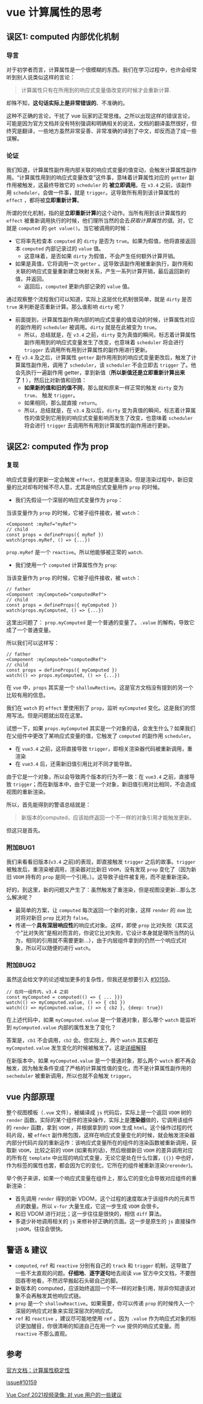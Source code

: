 # vue 计算属性的思考

## 误区1: computed 内部优化机制

### 导言

对于初学者而言，计算属性是一个很模糊的东西。我们在学习过程中，也许会经常听到别人说类似这样的言论：

> 计算属性只有在所用到的响应式变量值改变的时候才会重新计算.

却殊不知，**这句话实际上是非常错误的**、不准确的。

这种不正确的言论，干扰了 vue 玩家的正常思维。之所以出现这样的错误言论，可能是因为官方文档并没有特别强调和明确相关的说法，文档的翻译虽然很好，但终究是翻译，一些地方虽然非常妥善、非常准确的译到了中文，却反而造了成一些误解。

### 论证

我们知道，计算属性副作用内部关联的响应式变量的值变动，会触发计算属性副作用。“计算属性用到的响应式变量改变”这件事，意味着计算属性对应的 `getter` 副作用被触发，这最终导致它的  `scheduler`  的 **被立即调用**。在 `v3.4` 之前，该副作用 `scheduler`，会做一件事，就是 `trigger`。这导致所有用到该计算属性的 `effect` ，都将被**立即重新计算**。

所谓的优化机制，指的是**立即重新计算**的这个动作。当所有用到该计算属性的 `effect` 被重新调用执行的时候，他们理所当然的会去*获取计算属性的值*。对，它就是 `computed` 的 `get value()`。当它被调用的时候：

- 它将率先检查本 `computed` 的 `dirty` 是否为 `true`。如果为假值，他将直接返回本 `computed` 内部记录过的 `value` 值。
  - 这意味着，是否如果 `dirty` 为假值，不会产生任何额外计算开销。
- 如果是真值，它将调用一次 `getter` 。这导致该副作用被重新执行，副作用和关联的响应式变量重新建立映射关系，产生一系列计算开销，最后返回新的值，并返回。
  - 返回后，`computed` 更新内部记录的 `value` 值。

通过观察整个流程我们可以知道，实际上这层优化机制很简单，就是 `dirty` 是否 `true` 来判断是否重新计算。那么谁影响 `dirty` 呢？

- 前面提到，计算属性副作用内部的响应式变量的值变动的时候，计算属性对应的副作用的 `scheduler` 被调用。`dirty` 就是在此被变为 `true`。
  - 所以，总结就是，在 `v3.4` 之前，`dirty` 变为真值的瞬间，标志着计算属性副作用用到的响应式变量发生了改变，也意味着 `scheduler` 将会进行 `trigger` 去调用所有用到计算属性的副作用进行更新。
- 在 `v3.4` 及之后，计算属性 `getter` 副作用用到的响应式变量更改后，触发了计算属性副作用，调用了 `scheduler`，该 `scheduler` 不会立即去 `trigger` 了。他会先执行一遍副作用 getter，拿到新值（**所以新值还是立即重新计算出来了！**），然后比对新值和旧值：
  - **如果新的值和旧的值不同**，那么就和原来一样正常的触发 `dirty` 变为 `true`、  触发 `trigger`。
  - 如果相同，那么就直接 `return`。
  - 所以，总结就是，在 `v3.4` 及以后，`dirty` 变为真值的瞬间，标志着计算属性的值受到它用到的响应式变量影响而发生了改变，也意味着 `scheduler` 将会进行 `trigger` 去调用所有用到计算属性的副作用进行更新。

## 误区2: computed 作为 prop

### 复现

响应式变量的更新一定会触发 `effect`，也就是重渲染。但是渲染过程中，新旧变量的比对却有时候不尽人意，尤其是响应式变量用作 `prop` 的时候。

- 我们先假设一个深层的响应式变量作为 `prop`：

当该变量作为 `prop` 的时候，它被子组件接收，被 `watch`：

```vue
<Component :myRef="myRef">
// child
const props = defineProps({ myRef })
watch(props.myRef, () => {...})
```

`prop.myRef` 是一个 `reactive`。所以他能够被正常的 `watch`.

- 我们使用一个 `computed` 计算属性作为 `prop`:

当该变量作为 `prop` 的时候，它被子组件接收，被 `watch`：

```vue
// father
<Component :myComputed="computedRef">
// child
const props = defineProps({ myComputed })
watch(props.myComputed, () => {...})
```

这里出问题了： `prop.myComputed` 是一个普通的变量了。`.value` 的解构，导致它成了一个普通变量。

所以我们可以这样写：

```vue
// father
<Component :myComputed="computedRef">
// child
const props = defineProps({ myComputed })
watch(() => props.myComputed, () => {...})
```

在 `vue` 中，`props` 其实是一个 `shallowRective`。这是官方文档没有提到的另一个比较有用的信息。

我们在 `watch` 的 `effect` 里使用到了 `prop`，监听 `myComputed` 变化。这是我们的惯用写法。但是问题就出现在这里。

试想一下，如果 `props.myComputed` 其实是一个对象的话，会发生什么？如果我们在父组件中更改了某响应式变量的值，它触发了 `computed` 的副作用 `scheduler`。

- 在 `vue3.4` 之前，这将直接导致 `trigger`，即相关渲染器代码被重新调用，重渲染
- 在 `vue3.4` 后，还需新旧值引用比对不同才能导致。

由于它是一个对象，所以会导致两个版本的行为不一致：在 `vue3.4` 之前，直接导致 `trigger`；而在新版本中，由于它是一个对象，新旧值引用对比相同，不会造成视图的重新渲染。

所以，首先能得到的警语总结就是：

> 新版本的computed，应该始终返回一个不一样的对象引用才能触发更新。

但这只是首先。

### 附加BUG1

我们来看看旧版本(`v3.4` 之前)的表现，即直接触发 `trigger` 之后的故事。`trigger` 被触发后，重渲染被调用，渲染器对比新旧 `VDOM`，没有发现 `prop` 变化了（因为新旧 `VDOM` 持有的 `prop` 是同一个引用。）。这导致子组件被复用，而不是重新渲染。

好的，到这里，新的问题又产生了：虽然触发了重渲染，但是视图没更新...那么怎么解决呢？

- 最简单的方案，让 `computed` 每次返回一个新的对象，这样 `render` 的 `dom` 比对将对新旧 `prop` 比对为 `false`。
- 传递一个**具有深层响应性**的响应式对象。这样，即使 `prop` 比对失败（其实这个"比对失败"是相对而言的，你说它比对失败，它设计本身就是理所当然的认为，相同的引用就不需要更新...），由于内层组件拿到的仍然一个响应式对象，所以可以随便的进行 `watch`。

### 附加BUG2

虽然这会给文字的论述增加更多的复杂性，但我还是想要引入 [#10159](https://github.com/vuejs/core/issues/10159)。

```vue
// 在同一组件内，v3.4 之前
const myComputed = computed(() => { ... }})
watch(() => myComputed.value, () => { cb1 })
watch(() => myComputed.value, () => { cb2 }, {deep: true})
```

在上述代码中，如果 `myComputed.value` 是一个普通对象，那么哪个 `watch` 能监听到 `myComputed.value` 内部的属性发生了变化？

答案是，`cb1` 不会调用，`cb2` 会。但实际上，两个 `watch` 其实都在 `myComputed.value` 发生变化的时候被触发了。这是[详细解释](https://github.com/vuejs/core/issues/10159#issuecomment-1900842106)

在新版本中，如果 `myComputed.value` 是一个普通对象，那么两个 `watch` 都不再会触发，因为触发条件变成了严格的计算属性值的变化，而不是计算属性副作用的 `secheduler` 被重新调用，所以也就不会触发 `trigger`。

## vue 内部原理

整个视图模板（`.vue` 文件），被编译成 `js` 代码后，实际上是一个返回 `VDOM` 树的 `render` 函数。实际的某个组件的渲染操作，实际上是**渲染器**做的，它调用该组件的 `render` 函数，拿到 `VDOM` ，并根据拿到的 `VDOM` 生成 `html`。这个操作过程的代码片段，被 `effect` 副作用包围，这样在响应式变量变化的时候，就会触发渲染器内部分代码片段的重新运作：该响应式变量所在的组件的渲染函数被重新调用，获取新 `VDOM`，比较之前的 `VDOM` (如果有的话)，然后根据新旧 `VDOM` 的差异调用对应的所有在 `template` 中出现的响应式变量，无论它是处在什么位置，`{{}}` 中也好，作为标签的属性也罢，都会因为它的变化，它所在的组件被重新渲染(`rerender`)。

举个例子来讲，如果一个响应式变量在组件上，那么它的变化会导致对应组件的重新渲染：

- 首先调用 `render` 得到的新 VDOM，这个过程的速度取决于该组件内的元素节点的数量。所以 `v-for` 大量生成，它这一步生成 `VDOM` 会很卡。
- 和旧 VDOM 进行对比；这一步往往是很快的，相信 `diff` 算法。
- 多退少补地调用相关的 `js` 来修补好正确的页面。这一步是原生的 `js` 直接操作 `jsDOM`，往往会很快。

## 警语 & 建议

- `computed`, `ref` 和 `reactive` 分别有自己的 `track` 和 `trigger` 机制，这导致了一些不太直观的问题。**仔细地**、**逐字逐句**地去阅读 `vue` 官方中文文档，不要囫囵吞枣地看，不然迟早搬起石头砸自己的脚。
- 新版本的 computed，应该始终返回一个不一样的对象引用，除非你知道该对象不会再触发其他响应式链。
- `prop` 是一个 `shallowReactive`。如果需要，你可以传递 `prop` 的时候传入一个深层的响应式对象来实现深层次的响应式。
- `ref` 和 `reactive` ，建议尽可能地使用 `ref` 。因为 `.value` 作为响应式对象的标识更加醒目，你很清晰的知道自己在用一个 `vue` 提供的响应式变量。而 `reactive` 不那么直观。

## 参考

[官方文档：计算属性稳定性](https://cn.vuejs.org/guide/best-practices/performance.html#computed-stability)

[issue#10159](https://github.com/vuejs/core/issues/10159)

[Vue Conf 2021视频录像:  对 vue 用户的一些建议](https://www.bilibili.com/video/BV1x54y1V7H6/?vd_source=5e8bba4ef06ad0ca393ce568e9d08ed3)
